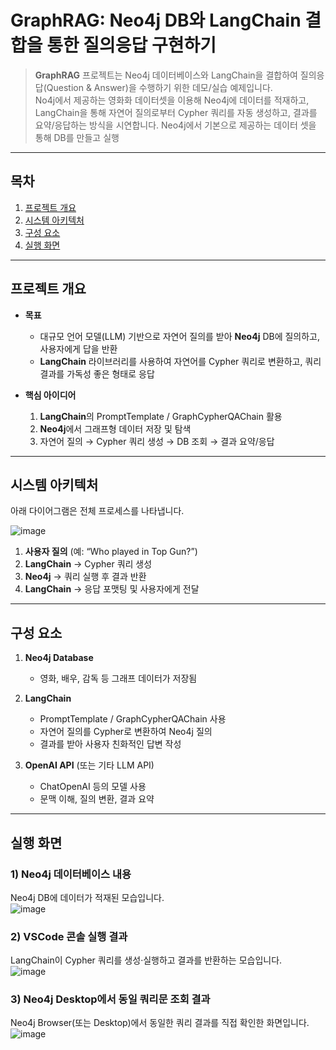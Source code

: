 # GraphRAG: Neo4j DB와 LangChain 결합을 통한 질의응답 구현하기

> **GraphRAG** 프로젝트는 Neo4j 데이터베이스와 LangChain을 결합하여 질의응답(Question & Answer)을 수행하기 위한 데모/실습 예제입니다.  
> No4j에서 제공하는 영화화 데이터셋을 이용해 Neo4j에 데이터를 적재하고, LangChain을 통해 자연어 질의로부터 Cypher 쿼리를 자동 생성하고, 결과를 요약/응답하는 방식을 시연합니다.
> Neo4j에서 기본으로 제공하는 데이터 셋을 통해 DB를 만들고 실행

---

## 목차

1. [프로젝트 개요](#프로젝트-개요)  
2. [시스템 아키텍처](#시스템-아키텍처)  
3. [구성 요소](#구성-요소)  
4. [실행 화면](#실행-화면)  

---

## 프로젝트 개요

- **목표**  
  - 대규모 언어 모델(LLM) 기반으로 자연어 질의를 받아 **Neo4j** DB에 질의하고, 사용자에게 답을 반환  
  - **LangChain** 라이브러리를 사용하여 자연어를 Cypher 쿼리로 변환하고, 쿼리 결과를 가독성 좋은 형태로 응답

- **핵심 아이디어**  
  1. **LangChain**의 PromptTemplate / GraphCypherQAChain 활용  
  2. **Neo4j**에서 그래프형 데이터 저장 및 탐색  
  3. 자연어 질의 → Cypher 쿼리 생성 → DB 조회 → 결과 요약/응답

---

## 시스템 아키텍처

아래 다이어그램은 전체 프로세스를 나타냅니다.

![image](https://github.com/user-attachments/assets/8dec9d19-d80d-4a84-96c4-b2111de00240)

1. **사용자 질의** (예: “Who played in Top Gun?”)  
2. **LangChain** → Cypher 쿼리 생성  
3. **Neo4j** → 쿼리 실행 후 결과 반환  
4. **LangChain** → 응답 포맷팅 및 사용자에게 전달

---

## 구성 요소

1. **Neo4j Database**  
   - 영화, 배우, 감독 등 그래프 데이터가 저장됨

2. **LangChain**  
   - PromptTemplate / GraphCypherQAChain 사용  
   - 자연어 질의를 Cypher로 변환하여 Neo4j 질의  
   - 결과를 받아 사용자 친화적인 답변 작성

3. **OpenAI API** (또는 기타 LLM API)  
   - ChatOpenAI 등의 모델 사용  
   - 문맥 이해, 질의 변환, 결과 요약

---

## 실행 화면

### 1) Neo4j 데이터베이스 내용

Neo4j DB에 데이터가 적재된 모습입니다.  
![image](https://github.com/user-attachments/assets/b1b7741b-bbfa-41db-81d5-a817a2483230)


### 2) VSCode 콘솔 실행 결과

LangChain이 Cypher 쿼리를 생성·실행하고 결과를 반환하는 모습입니다.  
![image](https://github.com/user-attachments/assets/4686814d-0ca1-42c9-b326-e880d1d1bf76)


### 3) Neo4j Desktop에서 동일 쿼리문 조회 결과

Neo4j Browser(또는 Desktop)에서 동일한 쿼리 결과를 직접 확인한 화면입니다.  
![image](https://github.com/user-attachments/assets/61d404cb-de48-46a4-8129-c6507eea7b13)
